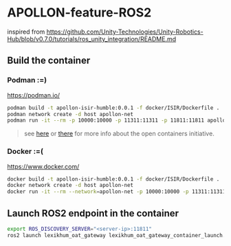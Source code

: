 # APOLLON-feature-ROS2

inspired from https://github.com/Unity-Technologies/Unity-Robotics-Hub/blob/v0.7.0/tutorials/ros_unity_integration/README.md

## Build the container 

### Podman :=) 

https://podman.io/ 

```bash
podman build -t apollon-isir-humble:0.0.1 -f docker/ISIR/Dockerfile .
podman network create -d host apollon-net
podman run -it --rm -p 10000:10000 -p 11311:11311 -p 11811:11811 apollon-isir-humble:0.0.1 /bin/bash
```

> see [here](https://github.com/containers) or [there](https://opencontainers.org/) for more info about the open containers initiative.

### Docker :=(
    
https://www.docker.com/

```bash
docker build -t apollon-isir-humble:0.0.1 -f docker/ISIR/Dockerfile .
docker network create -d host apollon-net
docker run -it --rm --network=apollon-net -p 10000:10000 -p 11311:11311 -p 11811:11811 apollon-isir-humble:0.0.1 /bin/bash
```

## Launch ROS2 endpoint in the container 

```bash
export ROS_DISCOVERY_SERVER="<server-ip>:11811"
ros2 launch lexikhum_oat_gateway lexikhum_oat_gateway_container_launch.py
```

